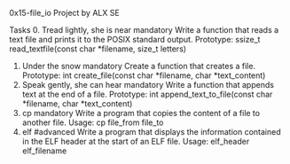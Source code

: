 0x15-file_io Project by ALX SE
 
Tasks
0. Tread lightly, she is near
mandatory
Write a function that reads a text file and prints it to the POSIX standard output.
Prototype: ssize_t read_textfile(const char *filename, size_t letters)
1. Under the snow
mandatory
Create a function that creates a file.
Prototype: int create_file(const char *filename, char *text_content)
2. Speak gently, she can hear
mandatory
Write a function that appends text at the end of a file.
Prototype: int append_text_to_file(const char *filename, char *text_content)
3. cp
mandatory
Write a program that copies the content of a file to another file.
Usage: cp file_from file_to
4. elf
#advanced
Write a program that displays the information contained in the ELF header at the start of an ELF file.
Usage: elf_header elf_filename
